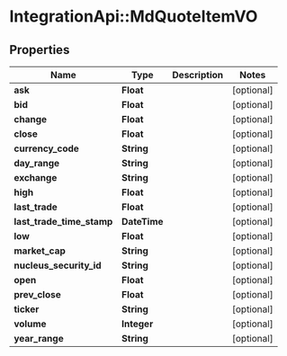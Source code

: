 # IntegrationApi::MdQuoteItemVO

## Properties
Name | Type | Description | Notes
------------ | ------------- | ------------- | -------------
**ask** | **Float** |  | [optional] 
**bid** | **Float** |  | [optional] 
**change** | **Float** |  | [optional] 
**close** | **Float** |  | [optional] 
**currency_code** | **String** |  | [optional] 
**day_range** | **String** |  | [optional] 
**exchange** | **String** |  | [optional] 
**high** | **Float** |  | [optional] 
**last_trade** | **Float** |  | [optional] 
**last_trade_time_stamp** | **DateTime** |  | [optional] 
**low** | **Float** |  | [optional] 
**market_cap** | **String** |  | [optional] 
**nucleus_security_id** | **String** |  | [optional] 
**open** | **Float** |  | [optional] 
**prev_close** | **Float** |  | [optional] 
**ticker** | **String** |  | [optional] 
**volume** | **Integer** |  | [optional] 
**year_range** | **String** |  | [optional] 


